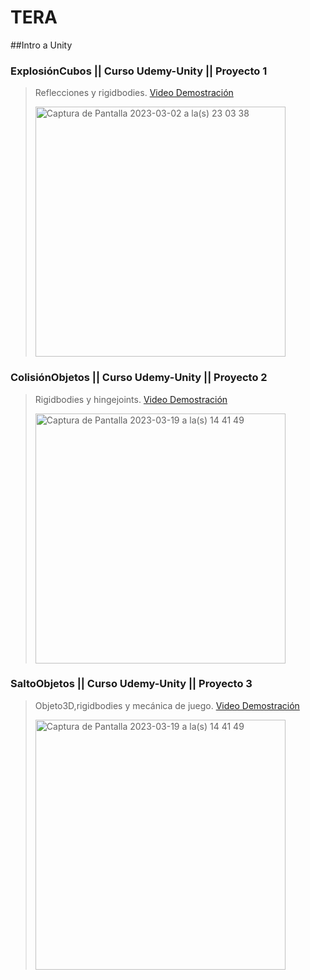 # TERA

##Intro a Unity
### ExplosiónCubos || Curso Udemy-Unity || Proyecto 1

> Reflecciones y rigidbodies.
> [Video Demostración](https://youtu.be/0dzLyAhne1g)
>
> <img width="400" alt="Captura de Pantalla 2023-03-02 a la(s) 23 03 38" src="https://user-images.githubusercontent.com/28845920/222635865-bc368cc4-b0db-4bca-9087-38e8ae385a3d.png">

### ColisiónObjetos || Curso Udemy-Unity || Proyecto 2

> Rigidbodies y hingejoints.
> [Video Demostración](https://youtu.be/2B632t_sP6E)
>
> <img width="400" alt="Captura de Pantalla 2023-03-19 a la(s) 14 41 49" src="https://user-images.githubusercontent.com/28845920/226207797-fe9e7539-500a-46bf-bf3c-1d4708c9a8ae.png">

### SaltoObjetos || Curso Udemy-Unity || Proyecto 3

> Objeto3D,rigidbodies y mecánica de juego.
> [Video Demostración](https://youtu.be/N-Ei_ZpQF54)
>
> <img width="400" alt="Captura de Pantalla 2023-03-19 a la(s) 14 41 49" src="https://user-images.githubusercontent.com/28845920/231318995-9cf5f5cd-7513-49a8-b55e-489852edc55b.png">

